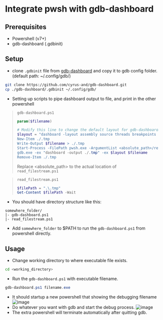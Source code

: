 # Integrate pwsh with gdb-dashboard
## Prerequisites
- Powershell (v7+)
- gdb-dashboard (.gdbinit)
## Setup 
- clone ```.gdbinit``` file from [gdb-dashboard](https://github.com/cyrus-and/gdb-dashboard.git) and copy it to gdb config folder.
(default path: ~/.config/gdb/)
```bash
git clone https://github.com/cyrus-and/gdb-dashboard.git
cp ./gdb-dashboard/.gdbinit ~/.config/gdb/
```

- Setting up scripts to pipe dashboard output to file, and print in the other powershell
> ```gdb-dashboard.ps1```
> ```powershell
> param($filename)
>
> # Modify this line to change the default layout for gdb-dashboard
> $layout = "dashboard -layout assembly source threads breakpoints variables 
> New-Item ./.tmp
> Write-Output $filename > ./.tmp
> Start-Process -FilePath pwsh.exe -ArgumentList <absolute_path>/read_filestream.ps1
> gdb.exe -ex "dashboard -output ./.tmp" -ex $layout $filename
> Remove-Item ./.tmp
> ```
> Replace <absolute_path> to the actual location of ```read_filestream.ps1```

> ```read_filestream.ps1```
> ```powershell
> $filePath = ".\.tmp"
> Get-Content $filePath -Wait
> ```

- You should have directory structure like this:
```
somewhere_folder/
|- gdb-dashboard.ps1
|- read_filestream.ps1
```
- Add ```somewhere_folder``` to $PATH to run the ```gdb-dashboard.ps1``` from powershell directly.
## Usage
- Change working directory to where executable file exists.
```bash
cd <working_directory>
```
- Run the ```gdb-dashboard.ps1``` with executable filename.
```powershell
gdb-dashboard.ps1 filename.exe
```
- It should startup a new powershell that showing the debugging filename
![image](https://hackmd.io/_uploads/r1QMlU1Ggl.png)
- Do whatever you want with gdb and start the debug process.
![image](https://hackmd.io/_uploads/rJy3gUkzxx.png)
- The extra powershell will terminate automatically after quitting gdb.
